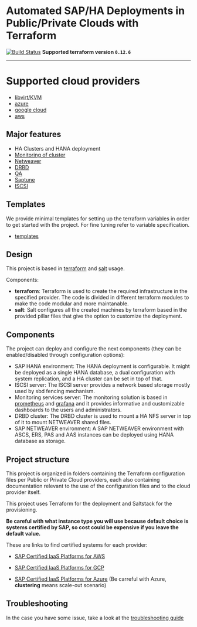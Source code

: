 # Automated SAP/HA Deployments in Public/Private Clouds with Terraform

[![Build Status](https://travis-ci.org/SUSE/ha-sap-terraform-deployments.svg?branch=master)](https://travis-ci.org/SUSE/ha-sap-terraform-deployments)
**Supported terraform version  `0.12.6`**
___

# Supported cloud providers

- [libvirt/KVM](libvirt)
- [azure](azure)
- [google cloud](gcp)
- [aws](aws)


## Major features

- HA Clusters and HANA deployment
- [Monitoring of cluster](doc/monitoring.md)
- [Netweaver](doc/netweaver.md)
- [DRBD](doc/drbd.md)
- [QA](doc/qa.md)
- [Saptune](doc/saptune.md)
- [ISCSI](doc/iscsi.md)

## Templates

We provide minimal templates for setting up the terraform variables in order to get started with the project.
For fine tuning refer to variable specification.

- [templates](doc/deployment-templates.md)

## Design

This project is based in [terraform](https://www.terraform.io/) and [salt](https://www.saltstack.com/) usage.

Components:

- **terraform**: Terraform is used to create the required infrastructure in the specified provider. The code is divided in different terraform modules to make the code modular and more maintanable.
- **salt**: Salt configures all the created machines by terraform based in the provided pillar files that give the option to customize the deployment.

## Components

The project can deploy and configure the next components (they can be enabled/disabled through configuration options):

- SAP HANA environment: The HANA deployment is configurable. It might be deployed as a single HANA database, a dual configuration with system replication, and a HA cluster can be set in top of that.
- ISCSI server: The ISCSI server provides a network based storage mostly used by sbd fencing mechanism.
- Monitoring services server: The monitoring solution is based in [prometheus](https://prometheus.io) and [grafana](https://grafana.com/) and it provides informative and customizable dashboards to the users and administrators.
- DRBD cluster: The DRBD cluster is used to mount a HA NFS server in top of it to mount NETWEAVER shared files.
- SAP NETWEAVER environment: A SAP NETWEAVER environment with ASCS, ERS, PAS and AAS instances can be deployed using HANA database as storage.

## Project structure

This project is organized in folders containing the Terraform configuration files per Public or Private Cloud providers, each also containing documentation relevant to the use of the configuration files and to the cloud provider itself.

This project uses Terraform for the deployment and Saltstack for the provisioning.

**Be careful with what instance type you will use because default choice is systems certified by SAP, so cost could be expensive if you leave the default value.**

These are links to find certified systems for each provider:

- [SAP Certified IaaS Platforms for AWS](https://www.sap.com/dmc/exp/2014-09-02-hana-hardware/enEN/iaas.html#categories=Amazon%20Web%20Services)

- [SAP Certified IaaS Platforms for GCP](https://www.sap.com/dmc/exp/2014-09-02-hana-hardware/enEN/iaas.html#categories=Google%20Cloud%20Platform)

- [SAP Certified IaaS Platforms for Azure](https://www.sap.com/dmc/exp/2014-09-02-hana-hardware/enEN/iaas.html#categories=Microsoft%20Azure) (Be carreful with Azure, **clustering** means scale-out scenario)


## Troubleshooting

In the case you have some issue, take a look at the [troubleshooting guide](doc/troubleshooting.md)
